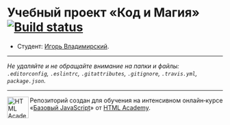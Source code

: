 # Учебный проект «Код и Магия» [![Build status][travis-image]][travis-url]

* Студент: [Игорь Владимирский](https://up.htmlacademy.ru/javascript/11/user/472335).

---

_Не удаляйте и не обращайте внимание на папки и файлы:_<br>
_`.editorconfig`, `.eslintrc`, `.gitattributes`, `.gitignore`, `.travis.yml`, `package.json`._

---

<a href="https://htmlacademy.ru/intensive/javascript"><img align="left" width="50" height="50" title="HTML Academy" src="https://up.htmlacademy.ru/static/img/intensive/javascript/logo-for-github.svg"></a>

Репозиторий создан для обучения на интенсивном онлайн‑курсе «[Базовый JavaScript](https://htmlacademy.ru/intensive/javascript)» от [HTML Academy](https://htmlacademy.ru).

[travis-image]: https://travis-ci.org/htmlacademy-javascript/472335-code-and-magick.svg?branch=master
[travis-url]: https://travis-ci.org/htmlacademy-javascript/472335-code-and-magick
